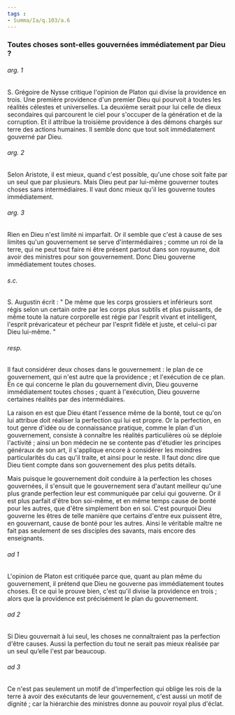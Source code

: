 ```yaml
---
tags : 
- Summa/Ia/q.103/a.6
---
```


### Toutes choses sont-elles gouvernées immédiatement par Dieu ?



###### arg. 1
S. Grégoire de Nysse critique l'opinion de Platon qui divise la providence en trois. Une première providence d'un premier Dieu qui pourvoit à toutes les réalités célestes et universelles. La deuxième serait pour lui celle de dieux secondaires qui parcourent le ciel pour s'occuper de la génération et de la corruption. Et il attribue la troisième providence à des démons chargés sur terre des actions humaines. Il semble donc que tout soit immédiatement gouverné par Dieu. 

###### arg. 2
Selon Aristote, il est mieux, quand c'est possible, qu'une chose soit faite par un seul que par plusieurs. Mais Dieu peut par lui-même gouverner toutes choses sans intermédiaires. Il vaut donc mieux qu'il les gouverne toutes immédiatement. 

###### arg. 3
Rien en Dieu n'est limité ni imparfait. Or il semble que c'est à cause de ses limites qu'un gouvernement se serve d'intermédiaires ; comme un roi de la terre, qui ne peut tout faire ni être présent partout dans son royaume, doit avoir des ministres pour son gouvernement. Donc Dieu gouverne immédiatement toutes choses. 

###### s.c.
S. Augustin écrit : " De même que les corps grossiers et inférieurs sont régis selon un certain ordre par les corps plus subtils et plus puissants, de même toute la nature corporelle est régie par l'esprit vivant et intelligent, l'esprit prévaricateur et pécheur par l'esprit fidèle et juste, et celui-ci par Dieu lui-même. " 

###### resp.
Il faut considérer deux choses dans le gouvernement : le plan de ce gouvernement, qui n'est autre que la providence ; et l'exécution de ce plan. En ce qui concerne le plan du gouvernement divin, Dieu gouverne immédiatement toutes choses ; quant à l'exécution, Dieu gouverne certaines réalités par des intermédiaires. 

La raison en est que Dieu étant l'essence même de la bonté, tout ce qu'on lui attribue doit réaliser la perfection qui lui est propre. Or la perfection, en tout genre d'idée ou de connaissance pratique, comme le plan d'un gouvernement, consiste à connaître les réalités particulières où se déploie l'activité ; ainsi un bon médecin ne se contente pas d'étudier les principes généraux de son art, il s'applique encore à considérer les moindres particularités du cas qu'il traite, et ainsi pour le reste. Il faut donc dire que Dieu tient compte dans son gouvernement des plus petits détails. 

Mais puisque le gouvernement doit conduire à la perfection les choses gouvernées, il s'ensuit que le gouvernement sera d'autant meilleur qu'une plus grande perfection leur est communiquée par celui qui gouverne. Or il est plus parfait d'être bon soi-même, et en même temps cause de bonté pour les autres, que d'être simplement bon en soi. C'est pourquoi Dieu gouverne les êtres de telle manière que certains d'entre eux puissent être, en gouvernant, cause de bonté pour les autres. Ainsi le véritable maître ne fait pas seulement de ses disciples des savants, mais encore des enseignants. 

###### ad 1
L'opinion de Platon est critiquée parce que, quant au plan même du gouvernement, il prétend que Dieu ne gouverne pas immédiatement toutes choses. Et ce qui le prouve bien, c'est qu'il divise la providence en trois ; alors que la providence est précisément le plan du gouvernement. 

###### ad 2
Si Dieu gouvernait à lui seul, les choses ne connaîtraient pas la perfection d'être causes. Aussi la perfection du tout ne serait pas mieux réalisée par un seul qu’elle l'est par beaucoup. 

###### ad 3
Ce n'est pas seulement un motif de d'imperfection qui oblige les rois de la terre à avoir des exécutants de leur gouvernement, c'est aussi un motif de dignité ; car la hiérarchie des ministres donne au pouvoir royal plus d'éclat. 


